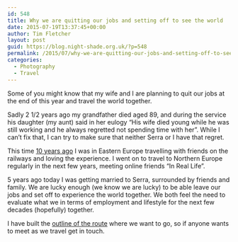 ```yaml
---
id: 548
title: Why we are quitting our jobs and setting off to see the world
date: 2015-07-19T13:37:45+00:00
author: Tim Fletcher
layout: post
guid: https://blog.night-shade.org.uk/?p=548
permalink: /2015/07/why-we-are-quitting-our-jobs-and-setting-off-to-see-the-world/
categories:
  - Photography
  - Travel
---
```

Some of you might know that my wife and I are planning to quit our jobs at the end of this year and travel the world together.

Sadly 2 1/2 years ago my grandfather died aged 89, and during the service his daughter (my aunt) said in her eulogy &#8220;His wife died young while he was still working and he always regretted not spending time with her&#8221;. While I can&#8217;t fix that, I can try to make sure that neither Serra or I have that regret.

This time [10 years ago](https://goo.gl/photos/ZHoLC44UtRKrN4y1A) I was in Eastern Europe travelling with friends on the railways and loving the experience. I went on to travel to Northern Europe regularly in the next few years, meeting online friends &#8220;In Real Life&#8221;.

5 years ago today I was getting married to Serra, surrounded by friends and family. We are lucky enough (we know we are lucky) to be able leave our jobs and set off to experience the world together. We both feel the need to evaluate what we in terms of employment and lifestyle for the next few decades (hopefully) together.

I have built the [outline of the route](https://www.google.com/maps/d/edit?mid=zRqFVbP9-ia0.khved-wZKp_Q&usp=sharing) where we want to go, so if anyone wants to meet as we travel get in touch.